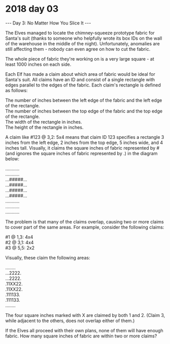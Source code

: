 # 2018 day 03

--- Day 3: No Matter How You Slice It ---

The Elves managed to locate the chimney-squeeze prototype fabric for Santa's suit (thanks to someone who helpfully wrote its box IDs on the wall of the warehouse in the middle of the night).  Unfortunately, anomalies are still affecting them - nobody can even agree on how to cut the fabric.



The whole piece of fabric they're working on is a very large square - at least 1000 inches on each side.



Each Elf has made a claim about which area of fabric would be ideal for Santa's suit.  All claims have an ID and consist of a single rectangle with edges parallel to the edges of the fabric.  Each claim's rectangle is defined as follows:



The number of inches between the left edge of the fabric and the left edge of the rectangle.\
The number of inches between the top edge of the fabric and the top edge of the rectangle.\
The width of the rectangle in inches.\
The height of the rectangle in inches.



A claim like #123 @ 3,2: 5x4 means that claim ID 123 specifies a rectangle 3 inches from the left edge, 2 inches from the top edge, 5 inches wide, and 4 inches tall. Visually, it claims the square inches of fabric represented by # (and ignores the square inches of fabric represented by .) in the diagram below:



...........\
...........\
...#####...\
...#####...\
...#####...\
...#####...\
...........\
...........\
...........



The problem is that many of the claims overlap, causing two or more claims to cover part of the same areas.  For example, consider the following claims:



#1 @ 1,3: 4x4\
#2 @ 3,1: 4x4\
#3 @ 5,5: 2x2



Visually, these claim the following areas:



........\
...2222.\
...2222.\
.11XX22.\
.11XX22.\
.111133.\
.111133.\
........



The four square inches marked with X are claimed by both 1 and 2. (Claim 3, while adjacent to the others, does not overlap either of them.)



If the Elves all proceed with their own plans, none of them will have enough fabric. How many square inches of fabric are within two or more claims?



